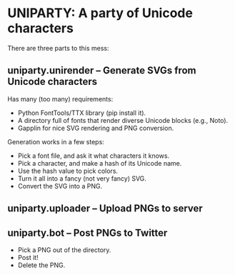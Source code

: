 # UNIPARTY: A party of Unicode characters

There are three parts to this mess:

## uniparty.unirender – Generate SVGs from Unicode characters

Has many (too many) requirements:

* Python FontTools/TTX library (pip install it).
* A directory full of fonts that render diverse Unicode blocks (e.g., Noto).
* Gapplin for nice SVG rendering and PNG conversion.

Generation works in a few steps:

* Pick a font file, and ask it what characters it knows.
* Pick a character, and make a hash of its Unicode name.
* Use the hash value to pick colors.
* Turn it all into a fancy (not very fancy) SVG.
* Convert the SVG into a PNG.

## uniparty.uploader – Upload PNGs to server


## uniparty.bot – Post PNGs to Twitter

* Pick a PNG out of the directory.
* Post it!
* Delete the PNG.

